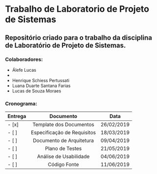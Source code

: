 # Trabalho de Laboratorio de Projeto de Sistemas #
## Repositório criado para o trabalho da disciplina de Laboratório de Projeto de Sistemas. ## 

### Colaboradores: 
* Álefe Lucas
* 
* Henrique Schiess Pertussati
* Luana Duarte Santana Farias
* Lucas de Souza Moraes

### Cronograma: 

| Entrega      | Documento                   | Data       |
| -------------|:---------------------------:|:----------:|
| - [x]        | Template dos Documentos     | 26/02/2019 |
| - [ ]        | Especificação de Requisitos | 18/03/2019 |
| - [ ]        | Documento de Arquitetura    | 09/04/2019 |
| - [ ]        | Plano de Testes             | 21/05/2019 |
| - [ ]        | Análise de Usabilidade      | 04/06/2019 |
| - [ ]        | Código Fonte                | 11/06/2019 |
